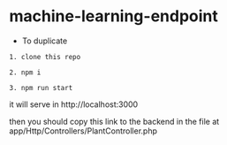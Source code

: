 # machine-learning-endpoint 

- To duplicate 
```
1. clone this repo
```
```
2. npm i
```
```
3. npm run start
```

it will serve in http://localhost:3000

then you should copy this link to the backend in the file at app/Http/Controllers/PlantController.php
```
